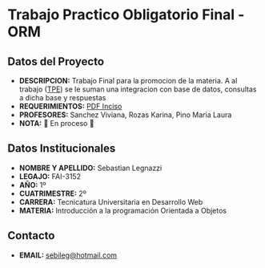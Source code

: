 # Trabajo Practico Obligatorio Final - ORM
## Datos del Proyecto
- **DESCRIPCION:** Trabajo Final para la promocion de la materia. A al trabajo ([TPE](https://github.com/SebastianLegnazzi/TPE-IPOO)) se le suman una integracion con base de datos, consultas a dicha base y respuestas
- **REQUERIMIENTOS:** [PDF Inciso](https://drive.google.com/file/d/1NZIMc-jCDCn9LFODX5T723GQ4-eZ_qGj/view?usp=sharing)
- **PROFESORES:** Sanchez Viviana, Rozas Karina, Pino Maria Laura
- **NOTA:** :arrows_counterclockwise: En proceso :arrows_counterclockwise:
## Datos Institucionales
- **NOMBRE Y APELLIDO:** Sebastian Legnazzi
- **LEGAJO:** FAI-3152
- **AÑO:** 1º
- **CUATRIMESTRE:** 2º
- **CARRERA:** Tecnicatura Universitaria en Desarrollo Web
- **MATERIA:** Introducción a la programación Orientada a Objetos
## Contacto
- **EMAIL:** sebileg@hotmail.com
